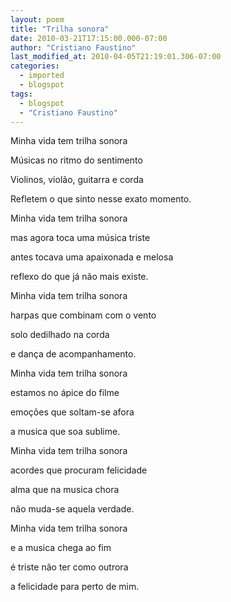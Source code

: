 ```yaml
---
layout: poem
title: "Trilha sonora"
date: 2010-03-21T17:15:00.000-07:00
author: "Cristiano Faustino"
last_modified_at: 2010-04-05T21:19:01.306-07:00
categories:
  - imported
  - blogspot
tags:
  - blogspot
  - "Cristiano Faustino"
---
```


Minha vida tem trilha sonora

Músicas no ritmo do sentimento

Violinos, violão, guitarra e corda

Refletem o que sinto nesse exato momento.

Minha vida tem trilha sonora

mas agora toca uma música triste

antes tocava uma apaixonada e melosa

reflexo do que já não mais existe.

Minha vida tem trilha sonora

harpas que combinam com o vento

solo dedilhado na corda

e dança de acompanhamento.

Minha vida tem trilha sonora

estamos no ápice do filme

emoções que soltam-se afora

a musica que soa sublime.

Minha vida tem trilha sonora

acordes que procuram felicidade

alma que na musica chora

não muda-se aquela verdade.

Minha vida tem trilha sonora

e a musica chega ao fim

é triste não ter como outrora

a felicidade para perto de mim.